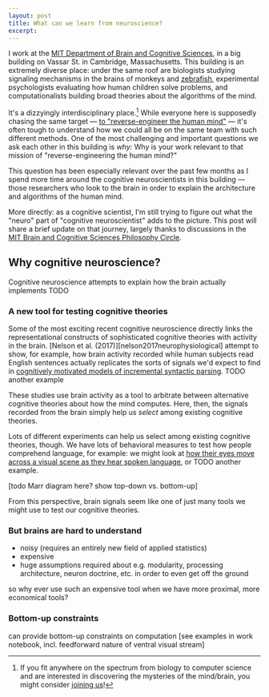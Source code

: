 ```yaml
---
layout: post
title: What can we learn from neuroscience?
excerpt:
---
```


I work at the [MIT Department of Brain and Cognitive Sciences][4], in a big building on Vassar St. in Cambridge, Massachusetts. This building is an extremely diverse place: under the same roof are biologists studying signaling mechanisms in the brains of monkeys and [zebrafish][1], experimental psychologists evaluating how human children solve problems, and computationalists building broad theories about the algorithms of the mind.

It's a dizzyingly interdisciplinary place.[^1] While everyone here is  supposedly chasing the same target — [to "reverse-engineer the human mind"][2] — it's often tough to understand how we could all be on the same team with such different methods. One of the most challenging and important questions we ask each other in this building is *why:* Why is your work relevant to that mission of "reverse-engineering the human mind?"

This question has been especially relevant over the past few months as I spend more time around the cognitive neuroscientists in this building — those researchers who look to the brain in order to explain the architecture and algorithms of the human mind.

More directly: as a cognitive scientist, I'm still trying to figure out what the "neuro" part of "cognitive neuroscientist" adds to the picture. This post will share a brief update on that journey, largely thanks to discussions in the [MIT Brain and Cognitive Sciences Philosophy Circle][3].

## Why cognitive neuroscience?

Cognitive neuroscience attempts to explain how the brain actually implements TODO

### A new tool for testing cognitive theories

Some of the most exciting recent cognitive neuroscience directly links the representational constructs of sophisticated cognitive theories with activity in the brain. [Nelson et al. (2017)][nelson2017neurophysiological] attempt to show, for example, how brain activity recorded while human subjects read English sentences actually replicates the sorts of signals we'd expect to find in [cognitively motivated models of incremental syntactic parsing][hale2010what]. TODO another example

These studies use brain activity as a tool to arbitrate between alternative cognitive theories about how the mind computes. Here, then, the signals recorded from the brain simply help us *select* among existing cognitive theories.

Lots of different experiments can help us select among existing cognitive theories, though. We have lots of behavioral measures to test how people comprehend language, for example: we might look at [how their eyes move across a visual scene as they hear spoken language][altmann1999incremental], or TODO another example.

[todo Marr diagram here? show top-down vs. bottom-up]

From this perspective, brain signals seem like one of just many tools we might use to test our cognitive theories.

### But brains are hard to understand

- noisy (requires an entirely new field of applied statistics)
- expensive
- huge assumptions required about e.g. modularity, processing architecture, neuron doctrine, etc. in order to even get off the ground

so why ever use such an expensive tool when we have more proximal, more economical tools?

### Bottom-up constraints

can provide bottom-up constraints on computation [see examples in work notebook, incl. feedforward nature of ventral visual stream]

[1]: https://en.wikipedia.org/wiki/Zebrafish#In_scientific_research
[2]: http://bcs.mit.edu/about-bcs
[3]: https://sites.google.com/view/mit-bcs-philosophy/home
[4]: http://bcs.mit.edu/
[nelson2017physiological]: http://www.pnas.org/content/114/18/E3669
[hale2010what]: https://onlinelibrary.wiley.com/doi/abs/10.1111/j.1551-6709.2010.01145.x
[altmann1999incremental]: https://www.ncbi.nlm.nih.gov/pubmed/10585516

[^1]: If you fit anywhere on the spectrum from biology to computer science and are interested in discovering the mysteries of the mind/brain, you might consider [joining us](http://bcs.mit.edu/academic-program/graduate/graduate-admissions)!